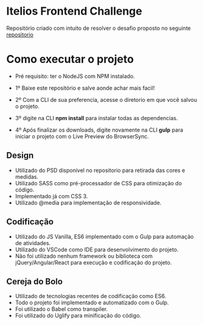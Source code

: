 # Itelios Frontend Challenge

Repositório criado com intuito de resolver o desafio proposto no seguinte [repositorio](https://github.com/iteliosbrasil/itelios-frontend-challenge)

# Como executar o projeto
- Pré requisito: ter o NodeJS com NPM instalado.

- 1º Baixe este repositório e salve aonde achar mais facil!
- 2º Com a CLI de sua preferencia, acesse o diretorio em que você salvou o projeto.
- 3º digite na CLI **npm install** para instalar todas as dependencias.
- 4º Após finalizar os downloads, digite novamente na CLI **gulp** para iniciar o projeto com o Live Preview do BrowserSync.

## Design

- Utilizado do PSD disponível no repositorio para retirada das cores e medidas.
- Utilizado SASS como pré-processador de CSS para otimização do código.
- Implementado já com CSS 3.
- Utilizado @media para implementação de responsividade.

## Codificação

- Utilizado do JS Vanilla, ES6 implementado com o Gulp para automação de atividades.
- Utilizado do VSCode como IDE para desenvolvimento do projeto.
- Não foi utilizado nenhum framework ou biblioteca com jQuery/Angular/React para execução e codificação do projeto.

## Cereja do Bolo
 
- Utilizado de tecnologias recentes de codificação como ES6.
- Todo o projeto foi implementado e automatizado com o Gulp.
- Foi utilizado o Babel como transpiler.
- Foi utilizado do Uglify para minificação do código.
